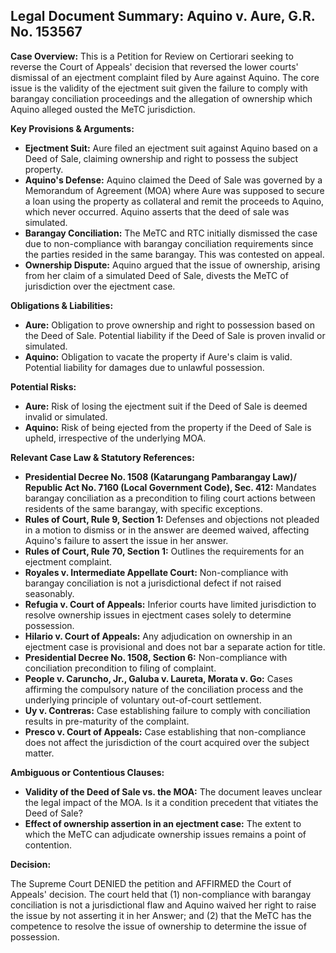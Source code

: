 ## Legal Document Summary: Aquino v. Aure, G.R. No. 153567

**Case Overview:** This is a Petition for Review on Certiorari seeking to reverse the Court of Appeals' decision that reversed the lower courts' dismissal of an ejectment complaint filed by Aure against Aquino. The core issue is the validity of the ejectment suit given the failure to comply with barangay conciliation proceedings and the allegation of ownership which Aquino alleged ousted the MeTC jurisdiction.

**Key Provisions & Arguments:**

*   **Ejectment Suit:** Aure filed an ejectment suit against Aquino based on a Deed of Sale, claiming ownership and right to possess the subject property.
*   **Aquino's Defense:** Aquino claimed the Deed of Sale was governed by a Memorandum of Agreement (MOA) where Aure was supposed to secure a loan using the property as collateral and remit the proceeds to Aquino, which never occurred. Aquino asserts that the deed of sale was simulated.
*   **Barangay Conciliation:** The MeTC and RTC initially dismissed the case due to non-compliance with barangay conciliation requirements since the parties resided in the same barangay. This was contested on appeal.
*   **Ownership Dispute:** Aquino argued that the issue of ownership, arising from her claim of a simulated Deed of Sale, divests the MeTC of jurisdiction over the ejectment case.

**Obligations & Liabilities:**

*   **Aure:** Obligation to prove ownership and right to possession based on the Deed of Sale. Potential liability if the Deed of Sale is proven invalid or simulated.
*   **Aquino:** Obligation to vacate the property if Aure's claim is valid. Potential liability for damages due to unlawful possession.

**Potential Risks:**

*   **Aure:** Risk of losing the ejectment suit if the Deed of Sale is deemed invalid or simulated.
*   **Aquino:** Risk of being ejected from the property if the Deed of Sale is upheld, irrespective of the underlying MOA.

**Relevant Case Law & Statutory References:**

*   **Presidential Decree No. 1508 (Katarungang Pambarangay Law)/ Republic Act No. 7160 (Local Government Code), Sec. 412:** Mandates barangay conciliation as a precondition to filing court actions between residents of the same barangay, with specific exceptions.
*   **Rules of Court, Rule 9, Section 1:** Defenses and objections not pleaded in a motion to dismiss or in the answer are deemed waived, affecting Aquino's failure to assert the issue in her answer.
*   **Rules of Court, Rule 70, Section 1:** Outlines the requirements for an ejectment complaint.
*   **Royales v. Intermediate Appellate Court:** Non-compliance with barangay conciliation is not a jurisdictional defect if not raised seasonably.
*   **Refugia v. Court of Appeals:** Inferior courts have limited jurisdiction to resolve ownership issues in ejectment cases solely to determine possession.
*   **Hilario v. Court of Appeals:** Any adjudication on ownership in an ejectment case is provisional and does not bar a separate action for title.
*   **Presidential Decree No. 1508, Section 6:** Non-compliance with conciliation precondition to filing of complaint.
*   **People v. Caruncho, Jr., Galuba v. Laureta, Morata v. Go:** Cases affirming the compulsory nature of the conciliation process and the underlying principle of voluntary out-of-court settlement.
*   **Uy v. Contreras:** Case establishing failure to comply with conciliation results in pre-maturity of the complaint.
*   **Presco v. Court of Appeals:** Case establishing that non-compliance does not affect the jurisdiction of the court acquired over the subject matter.

**Ambiguous or Contentious Clauses:**

*   **Validity of the Deed of Sale vs. the MOA:** The document leaves unclear the legal impact of the MOA. Is it a condition precedent that vitiates the Deed of Sale?
*   **Effect of ownership assertion in an ejectment case:** The extent to which the MeTC can adjudicate ownership issues remains a point of contention.

**Decision:**

The Supreme Court DENIED the petition and AFFIRMED the Court of Appeals' decision. The court held that (1) non-compliance with barangay conciliation is not a jurisdictional flaw and Aquino waived her right to raise the issue by not asserting it in her Answer; and (2) that the MeTC has the competence to resolve the issue of ownership to determine the issue of possession.
